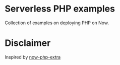 # Serverless PHP examples

Collection of examples on deploying PHP on Now. 

# Disclaimer

Inspired by [now-php-extra](https://github.com/sebas5384/now-php-extra) 